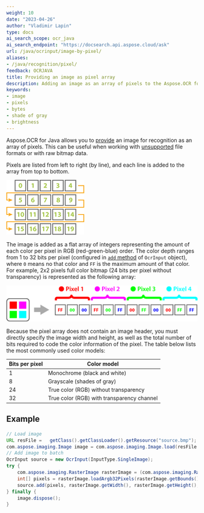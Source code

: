 ```yaml
---
weight: 10
date: "2023-04-26"
author: "Vladimir Lapin"
type: docs
ai_search_scope: ocr_java
ai_search_endpoint: "https://docsearch.api.aspose.cloud/ask"
url: /java/ocrinput/image-by-pixel/
aliases:
- /java/recognition/pixel/
feedback: OCRJAVA
title: Providing an image as pixel array
description: Adding an image as an array of pixels to the Aspose.OCR for Java recognition package.
keywords:
- image
- pixels
- bytes
- shade of gray
- brightness
---
```


Aspose.OCR for Java allows you to [provide](/ocr/java/ocrinput/#adding-source-content) an image for recognition as an array of pixels. This can be useful when working with [unsupported](/ocr/java/supported-file-formats/) file formats or with raw bitmap data.

Pixels are listed from left to right (by line), and each line is added to the array from top to bottom.

![Pixel ordering](pixel-order.png)

The image is added as a flat array of integers representing the amount of each color per pixel in RGB (red-green-blue) order. The color depth ranges from 1 to 32 bits per pixel (configured in [`add` method](/ocr/java/ocrinput/#adding-source-content) of `OcrInput` object), where `0` means no that color and `FF` is the maximum amount of that color. For example, 2x2 pixels full color bitmap (24 bits per pixel without transparency) is represented as the following array:

![32 bits per pixel color array](pixel-order-java.png)

Because the pixel array does not contain an image header, you must directly specify the image width and height, as well as the total number of bits required to code the color information of the pixel. The table below lists the most commonly used color models:

Bits per pixel | Color model
-------------- | -------------
1 | Monochrome (black and white)
8 | Grayscale (shades of gray)
24 | True color (RGB) without transparency
32 | True color (RGB) with transparency channel

## Example

```java
// Load image
URL resFile =	getClass().getClassLoader().getResource("source.bmp");
com.aspose.imaging.Image image = com.aspose.imaging.Image.load(resFile.getFile());
// Add image to batch
OcrInput source = new OcrInput(InputType.SingleImage);
try {
	com.aspose.imaging.RasterImage rasterImage = (com.aspose.imaging.RasterImage) image;
	int[] pixels = rasterImage.loadArgb32Pixels(rasterImage.getBounds());  
	source.add(pixels, rasterImage.getWidth(), rasterImage.getHeight(), rasterImage.getBitsPerPixel());
} finally {
	image.dispose(); 
}
```
